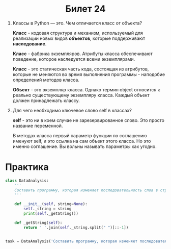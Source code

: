 <h1 align='center'>Билет 24</h1>

1. Классы в Python — это. Чем отличается класс от объекта?

    **Класс** - кодовая структура и механизм, используемый для реализации новых видов **объектов**, которые поддерживают **наследование**.

    **Класс** - фабрика экземпляров. Атрибуты класса обеспечивают поведение, которое наследуется всеми экземплярами.

    **Класс** - это статическая часть кода, состоящая из атрибутов, которые не меняются во время выполнения программы - наподобие определений методов класса.

    **Объект** - это экземпляр класса. Однако термин object относится к реально существующему экземпляру класса. Каждый объект должен принадлежать классу.

2. Для чего необходимо ключевое слово self в классах?

    **self** - это ни в коем случае не зарезервированное слово. Это просто название переменной.

    В методах класса первый параметр функции по соглашению именуют self, и это ссылка на сам объект этого класса. Но это именно соглашение. Вы вольны называть параметры как угодно.

# Практика

```python
class DataAnalysis:
    '''
    Составить программу, которая изменяет последовательность слов в строке на обратную.
    '''

    def __init__(self, string=None):
        self._string = string
        print(self._getString())

    def _getString(self):
        return ' '.join(self._string.split(" ")[::-1])


task = DataAnalysis('Составить программу, которая изменяет последовательность слов в строке на обратную.')
```
